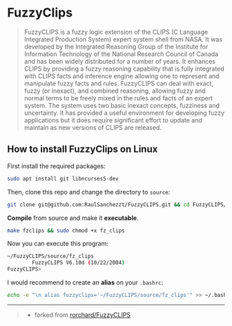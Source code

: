 # FuzzyClips

> FuzzyCLIPS is a fuzzy logic extension of the CLIPS (C Language Integrated Production System) expert system shell from NASA. It was developed by the Integrated Reasoning Group of the Institute for Information Technology of the National Research Council of Canada and has been widely distributed for a number of years. It enhances CLIPS by providing a fuzzy reasoning capability that is fully integrated with CLIPS facts and inference engine allowing one to represent and manipulate fuzzy facts and rules. FuzzyCLIPS can deal with exact, fuzzy (or inexact), and combined reasoning, allowing fuzzy and normal terms to be freely mixed in the rules and facts of an expert system. The system uses two basic inexact concepts, fuzziness and uncertainty. It has provided a useful environment for developing fuzzy applications but it does require significant effort to update and maintain as new versions of CLIPS are released.

## How to install FuzzyClips on Linux

First install the required packages:

```bash
sudo apt install git libncurses5-dev
```

Then, clone this repo and change the directory to `source`:

```bash
git clone git@github.com:RaulSanchezzt/FuzzyCLIPS.git && cd FuzzyCLIPS/source
```

**Compile** from source and make it **executable**.

```bash
make fzclips && sudo chmod +x fz_clips
```

Now you can execute this program:

```bash
~/FuzzyCLIPS/source/fz_clips
        FuzzyCLIPS V6.10d (10/22/2004)
FuzzyCLIPS>
```

I would recommend to create an **alias** on your `.bashrc`:

```bash
echo -e "\n alias fuzzyclips='~/FuzzyCLIPS/source/fz_clips'" >> ~/.bashrc
```

---

> - forked from [rorchard/FuzzyCLIPS](https://github.com/rorchard/FuzzyCLIPS)
